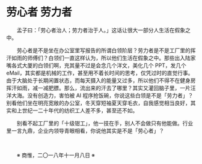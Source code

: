 # 劳心者 劳力者

&emsp;&emsp;孟子曰：「劳心者治人；劳力者治于人。」这话让很大一部分人生活在假象之中。

&emsp;&emsp;劳心者是不是坐在办公室里写报告的所谓白领阶层？劳力者是不是工厂里的挥汗如雨的师傅们？白领们一直这样认为，所以他们生活在假象之中。那些出入陆家嘴各式大厦的白领们啊，充其量不过是会念几个洋文，美化几个 PPT，发几个 eMail，其实都是机械的工作，甚至用不着长时间的思考，仅凭过时的直觉行事。由于大脑处于长期闲置状态，而每天摄入的能量又过多，所以他们不得不在健身房挥汗如雨，减一减肥膘。那么，流出来的汗去了哪里？其实又灌回脑子里，一片汪洋大海。没有创造力，害怕被 AI 程序抢饭碗，你说这些白领是不是「劳力者」？别看他们坐在明亮宽敞的办公室，冬天穿短袖夏天穿毛衣，自我感觉相当良好，其实和上世纪一二十年代的纺织工人差不多，甚至还不如。

&emsp;&emsp;别看不起工厂里的「十级钳工」，他一技在手，别人不会做只有他能做。行业里一言九鼎，企业内领导青眼相看，你说他其实是不是「劳心者」？

&emsp;&emsp;

&emsp;&emsp;※ 商惟，二〇一八年十一月八日 ※